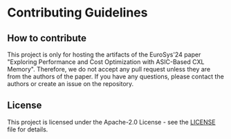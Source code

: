 # Contributing Guidelines

## How to contribute

This project is only for hosting the artifacts of the EuroSys'24 paper "Exploring Performance and Cost Optimization with ASIC-Based CXL Memory".
Therefore, we do not accept any pull request unless they are from the authors of the paper.
If you have any questions, please contact the authors or create an issue on the repository.

## License

This project is licensed under the Apache-2.0 License - see the [LICENSE](LICENSE) file for details.